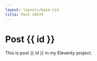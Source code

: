 ```yaml
---
layout: layouts/base.njk
title: Post 10574
---
```


# Post {{ id }}

This is post {{ id }} in my Eleventy project.
